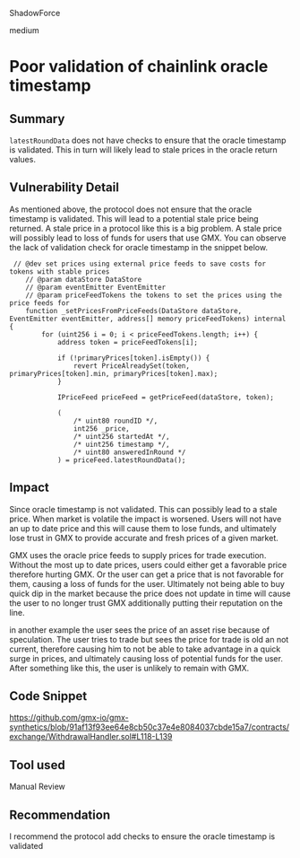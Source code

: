 ShadowForce

medium

# Poor validation of chainlink oracle timestamp

## Summary
`latestRoundData` does not have checks to ensure that the oracle timestamp is validated. This in turn will likely lead to stale prices in the oracle return values. 
## Vulnerability Detail
As mentioned above, the protocol does not ensure that the oracle timestamp is validated. This will lead to a potential stale price being returned. A stale price in a protocol like this is a big problem. A stale price will possibly lead to loss of funds for users that use GMX. You can observe the lack of validation check for oracle timestamp in the snippet below.
```solidity
 // @dev set prices using external price feeds to save costs for tokens with stable prices
    // @param dataStore DataStore
    // @param eventEmitter EventEmitter
    // @param priceFeedTokens the tokens to set the prices using the price feeds for
    function _setPricesFromPriceFeeds(DataStore dataStore, EventEmitter eventEmitter, address[] memory priceFeedTokens) internal {
        for (uint256 i = 0; i < priceFeedTokens.length; i++) {
            address token = priceFeedTokens[i];

            if (!primaryPrices[token].isEmpty()) {
                revert PriceAlreadySet(token, primaryPrices[token].min, primaryPrices[token].max);
            }

            IPriceFeed priceFeed = getPriceFeed(dataStore, token);

            (
                /* uint80 roundID */,
                int256 _price,
                /* uint256 startedAt */,
                /* uint256 timestamp */,
                /* uint80 answeredInRound */
            ) = priceFeed.latestRoundData();
```
## Impact
Since oracle timestamp is not validated. This can possibly lead to a stale price. When market is volatile the impact is worsened. Users will not have an up to date price and this will cause them to lose funds, and ultimately lose trust in GMX to provide accurate and fresh prices of a given market.

GMX uses the oracle price feeds to supply prices for trade execution. Without the most up to date prices, users could either get a favorable price therefore hurting GMX. Or the user can get a price that is not favorable for them, causing a loss of funds for the user. Ultimately not being able to buy quick dip in the market because the price does not update in time will cause the user to no longer trust GMX additionally putting their reputation on the line.

in another example the user sees the price of an asset rise because of speculation. The user tries to trade but sees the price for trade is old an not current, therefore causing him to not be able to take advantage in a quick surge in prices, and ultimately causing loss of potential funds for the user. After something like this, the user is unlikely to remain with GMX.
## Code Snippet
https://github.com/gmx-io/gmx-synthetics/blob/91af13f93ee64e8cb50c37e4e8084037cbde15a7/contracts/exchange/WithdrawalHandler.sol#L118-L139
## Tool used

Manual Review

## Recommendation
I recommend the protocol add checks to ensure the oracle timestamp is validated
